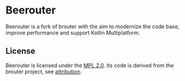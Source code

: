 # Beerouter

Beerouter is a fork of brouter with the aim to modernize the code base, improve performance and
support Kotlin Multiplatform.

## License

Beerouter is licensed under the [MPL 2.0](LICENSE). Its code is derived from the brouter project,
see [attribution](ATTRIBUTION).
